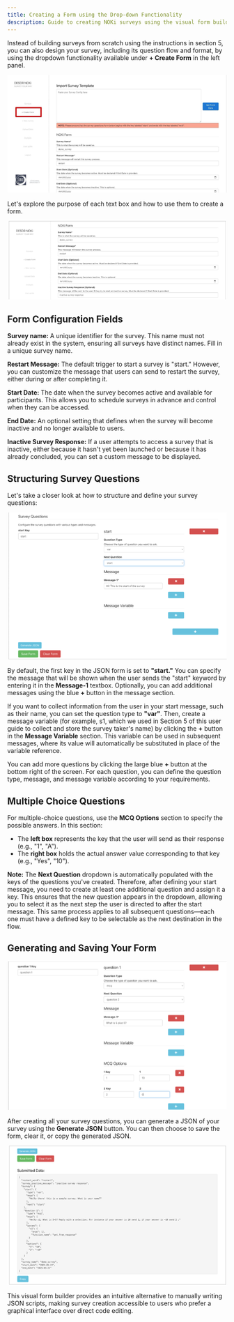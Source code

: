 ```yaml
---
title: Creating a Form using the Drop-down Functionality
description: Guide to creating NOKi surveys using the visual form builder interface
---
```


Instead of building surveys from scratch using the instructions in section 5, you can also design your survey, including its question flow and format, by using the dropdown functionality available under **+ Create Form** in the left panel.

![Create Form Button](./image9.png)

Let's explore the purpose of each text box and how to use them to create a form.

![Form Creation Interface](./image10.png)

## Form Configuration Fields

**Survey name:** A unique identifier for the survey. This name must not already exist in the system, ensuring all surveys have distinct names. Fill in a unique survey name.

**Restart Message:** The default trigger to start a survey is "start." However, you can customize the message that users can send to restart the survey, either during or after completing it.

**Start Date:** The date when the survey becomes active and available for participants. This allows you to schedule surveys in advance and control when they can be accessed.

**End Date:** An optional setting that defines when the survey will become inactive and no longer available to users.

**Inactive Survey Response:** If a user attempts to access a survey that is inactive, either because it hasn't yet been launched or because it has already concluded, you can set a custom message to be displayed.

## Structuring Survey Questions

Let's take a closer look at how to structure and define your survey questions:

![Question Structure Interface](./image11.png)


By default, the first key in the JSON form is set to **"start."** You can specify the message that will be shown when the user sends the "start" keyword by entering it in the **Message-1** textbox. Optionally, you can add additional messages using the blue **+** button in the message section.

If you want to collect information from the user in your start message, such as their name, you can set the question type to **"var"**. Then, create a message variable (for example, s1, which we used in Section 5 of this user guide to collect and store the survey taker's name) by clicking the **+** button in the **Message Variable** section. This variable can be used in subsequent messages, where its value will automatically be substituted in place of the variable reference.

You can add more questions by clicking the large blue **+** button at the bottom right of the screen. For each question, you can define the question type, message, and message variable according to your requirements.

## Multiple Choice Questions

For multiple-choice questions, use the **MCQ Options** section to specify the possible answers. In this section:

- The **left box** represents the key that the user will send as their response (e.g., "1", "A").
- The **right box** holds the actual answer value corresponding to that key (e.g., "Yes", "10").

**Note:** The **Next Question** dropdown is automatically populated with the keys of the questions you've created. Therefore, after defining your start message, you need to create at least one additional question and assign it a key. This ensures that the new question appears in the dropdown, allowing you to select it as the next step the user is directed to after the start message. This same process applies to all subsequent questions—each one must have a defined key to be selectable as the next destination in the flow.

## Generating and Saving Your Form

![Form Generation Interface](./image12.png)

After creating all your survey questions, you can generate a JSON of your survey using the **Generate JSON** button. You can then choose to save the form, clear it, or copy the generated JSON.

![JSON Generation Options](./image13.png)

This visual form builder provides an intuitive alternative to manually writing JSON scripts, making survey creation accessible to users who prefer a graphical interface over direct code editing.
